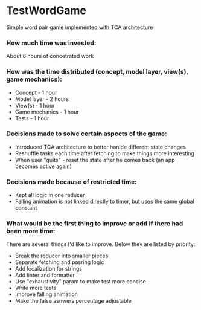# TestWordGame
Simple word pair game implemented with TCA architecture 

### How much time was invested: 
About 6 hours of concetrated work 

### How was the time distributed (concept, model layer, view(s), game mechanics): 
  - Concept - 1 hour
  - Model layer - 2 hours
  - View(s) - 1 hour
  - Game mechanics - 1 hour
  - Tests - 1 hour
### Decisions made to solve certain aspects of the game: 
  - Introduced TCA architecture to better hanlde different state changes
  - Reshuffle tasks each time after fetching to make things more interesting
  - When user "quits" - reset the state after he comes back (an app becomes active again)
### Decisions made because of restricted time: 
  - Kept all logic in one reducer
  - Falling animation is not linked directly to timer, but uses the same global constant 
### What would be the first thing to improve or add if there had been more time:
There are several things I'd like to improve. Below they are listed by priority: 
  - Break the reducer into smaller pieces
  - Separate fetching and pasring logic 
  - Add localization for strings
  - Add linter and formatter
  - Use "exhaustivity" param to make test more concise
  - Write more tests
  - Improve falling animation
  - Make the false asnwers percentage adjustable 
